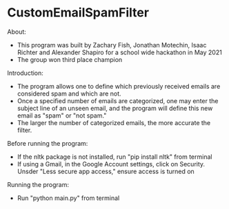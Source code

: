 # CustomEmailSpamFilter

About:

* This program was built by Zachary Fish, Jonathan Motechin, Isaac Richter and Alexander Shapiro for a school wide hackathon in May 2021
* The group won third place champion

Introduction:
* The program allows one to define which previously received emails are considered spam and which are not.
* Once a specified number of emails are categorized, one may enter the subject line of an unseen email, and the program will define this new email as "spam" or "not spam."
* The larger the number of categorized emails, the more accurate the filter.

Before running the program:
* If the nltk package is not installed, run "pip install nltk" from terminal
* If using a Gmail, in the Google Account settings, click on Security. Unsder "Less secure app access," ensure access is turned on

Running the program:
* Run "python main.py" from terminal
